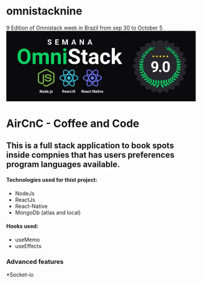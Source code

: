 # omnistacknine
9 Edition of Omnistack week in Brazil from sep 30 to October 5
![Image of Omnistack](https://github.com/EdilsonAndrade/omnistacknine/blob/master/omnistack.JPG)

# AirCnC - Coffee and Code

## This is a full stack application to book spots inside compnies that has users preferences program languages available.

#### Technologies used for thist project:
* NodeJs
* ReactJs
* React-Native
* MongoDb (atlas and local)


#### Hooks used:
* useMemo
* useEffects

### Advanced features
*Socket-io

  
